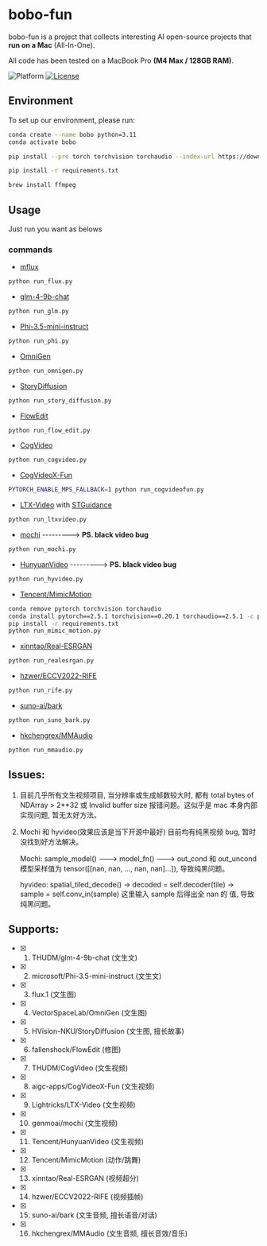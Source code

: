 # bobo-fun

bobo-fun is a project that collects interesting AI open-source projects that **run on a Mac** (All-In-One).

All code has been tested on a MacBook Pro **(M4 Max / 128GB RAM)**.

![Platform](https://img.shields.io/badge/platform-macOS-blue?style=flat-square)
[![License](https://img.shields.io/badge/License-Apache%202.0-blue.svg)](https://opensource.org/license/apache-2-0)

## Environment
To set up our environment, please run:
```sh
conda create --name bobo python=3.11
conda activate bobo
```
```sh
pip install --pre torch torchvision torchaudio --index-url https://download.pytorch.org/whl/nightly/cpu
```
```sh
pip install -r requirements.txt
```
```sh
brew install ffmpeg
```

## Usage
Just run you want as belows

### commands

- [mflux](https://github.com/filipstrand/mflux)
```sh
python run_flux.py
```
- [glm-4-9b-chat](https://huggingface.co/THUDM/glm-4-9b-chat)
```sh
python run_glm.py
```
- [Phi-3.5-mini-instruct](https://huggingface.co/microsoft/Phi-3.5-mini-instruct)
```sh
python run_phi.py
```
- [OmniGen](https://github.com/VectorSpaceLab/OmniGen)
```sh
python run_omnigen.py
```
- [StoryDiffusion](https://github.com/HVision-NKU/StoryDiffusion)
```sh
python run_story_diffusion.py
```
- [FlowEdit](https://github.com/fallenshock/FlowEdit)
```sh
python run_flow_edit.py
```
- [CogVideo](https://github.com/THUDM/CogVideo)
```sh
python run_cogvideo.py
```
- [CogVideoX-Fun](https://github.com/aigc-apps/CogVideoX-Fun)
```sh
PYTORCH_ENABLE_MPS_FALLBACK=1 python run_cogvideofun.py
```
- [LTX-Video](https://github.com/Lightricks/LTX-Video) with [STGuidance](https://github.com/junhahyung/STGuidance)
```sh
python run_ltxvideo.py
```
- [mochi](https://github.com/genmoai/mochi) ---------> **PS. black video bug**
```sh
python run_mochi.py
```
- [HunyuanVideo](https://github.com/Tencent/HunyuanVideo) ---------> **PS. black video bug**
```sh
python run_hyvideo.py
```
- [Tencent/MimicMotion](https://github.com/Tencent/MimicMotion)
```sh
conda remove pytorch torchvision torchaudio
conda install pytorch==2.5.1 torchvision==0.20.1 torchaudio==2.5.1 -c pytorch
pip install -r requirements.txt
python run_mimic_motion.py
```
- [xinntao/Real-ESRGAN](https://github.com/xinntao/Real-ESRGAN)
```sh
python run_realesrgan.py
```
- [hzwer/ECCV2022-RIFE](https://github.com/hzwer/ECCV2022-RIFE)
```sh
python run_rife.py
```
- [suno-ai/bark](https://github.com/suno-ai/bark)
```sh
python run_suno_bark.py
```
- [hkchengrex/MMAudio](https://github.com/hkchengrex/MMAudio)
```sh
python run_mmaudio.py
```

## Issues:
1. 目前几乎所有文生视频项目, 当分辨率或生成帧数较大时, 都有 total bytes of NDArray > 2**32 或 Invalid buffer size 报错问题。这似乎是 mac 本身内部实现问题, 暂无太好方法。

2. Mochi 和 hyvideo(效果应该是当下开源中最好) 目前均有纯黑视频 bug, 暂时没找到好方法解决。

   Mochi: sample_model() ---> model_fn() ---> out_cond 和 out_uncond 模型采样值为 tensor([[nan, nan, ..., nan, nan]...]), 导致纯黑问题。

   hyvideo: spatial_tiled_decode() -> decoded = self.decoder(tile) -> sample = self.conv_in(sample) 这里输入 sample 后得出全 nan 的 值, 导致纯黑问题。

## Supports:
- [x] 1. THUDM/glm-4-9b-chat               (文生文)
- [x] 2. microsoft/Phi-3.5-mini-instruct   (文生文)
- [x] 3. flux.1                            (文生图)
- [x] 4. VectorSpaceLab/OmniGen            (文生图)
- [X] 5. HVision-NKU/StoryDiffusion        (文生图, 擅长故事)
- [X] 6. fallenshock/FlowEdit              (修图)
- [x] 7. THUDM/CogVideo                    (文生视频)
- [x] 8. aigc-apps/CogVideoX-Fun           (文生视频)
- [X] 9. Lightricks/LTX-Video              (文生视频)
- [X] 10. genmoai/mochi                    (文生视频)
- [X] 11. Tencent/HunyuanVideo             (文生视频)
- [X] 12. Tencent/MimicMotion              (动作/跳舞)
- [X] 13. xinntao/Real-ESRGAN              (视频超分)
- [X] 14. hzwer/ECCV2022-RIFE              (视频插帧)
- [X] 15. suno-ai/bark                     (文生音频, 擅长语音/对话)
- [X] 16. hkchengrex/MMAudio               (文生音频, 擅长音效/音乐)
